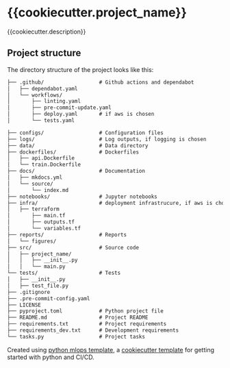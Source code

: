 # {{cookiecutter.project_name}}

{{cookiecutter.description}}

## Project structure

The directory structure of the project looks like this:
```txt
├── .github/                  # Github actions and dependabot
│   ├── dependabot.yaml
│   └── workflows/
│       ├── linting.yaml
│       ├── pre-commit-update.yaml
│       ├── deploy.yaml       # if aws is chosen
│       └── tests.yaml

├── configs/                  # Configuration files
├── logs/                     # Log outputs, if logging is chosen
├── data/                     # Data directory
├── dockerfiles/              # Dockerfiles
│   ├── api.Dockerfile
│   └── train.Dockerfile
├── docs/                     # Documentation
│   ├── mkdocs.yml
│   └── source/
│       └── index.md
├── notebooks/                # Jupyter notebooks
├── infra/                    # deployment infrastrucure, if aws is chosen
│   ├── terraform
│       ├── main.tf
│       ├── outputs.tf
│       └── variables.tf
├── reports/                  # Reports
│   └── figures/
├── src/                      # Source code
│   ├── project_name/
│   │   ├── __init__.py
│   │   └── main.py
└── tests/                    # Tests
│   ├── __init__.py
│   ├── test_file.py
├── .gitignore
├── .pre-commit-config.yaml
├── LICENSE
├── pyproject.toml            # Python project file
├── README.md                 # Project README
├── requirements.txt          # Project requirements
├── requirements_dev.txt      # Development requirements
└── tasks.py                  # Project tasks
```


Created using [python mlops template](https://github.com/AndersHenriksen-dev/python_mlops_cookiecutter_template),
a [cookiecutter template](https://github.com/cookiecutter/cookiecutter) for getting started with python and CI/CD.
